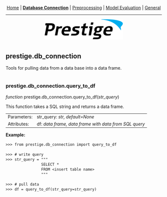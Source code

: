 <p align="center">
	<a href="../README.md">Home</a> | <b><a href="db_connection.md">Database Connection</a></b> | <a href="preprocessing.md">Preprocessing</a> | <a href="model_eval.md">Model Evaluation</a> | <a href="general.md">General</a>
</p>

---

<p align="center"><img src="../img/prestige_logo.png" alt="Prestige logo" width=50% height=50% /></p>

#

<a name="database connection"></a><h2>prestige.db_connection</h2>

<p>Tools for pulling data from a data base into a data frame.</p>

#

<h3>prestige.db_connection.query_to_df</h3>

<p><i>function</i> prestige.db_connection.query_to_df(<i>str_query</i>)</p>

<p>This function takes a SQL string and returns a data frame.</p>

<table>
	<tr>
		<td>Parameters:</td>
		<td>str_query: <i>str, default=None</i>
	</tr>
	<tr>
		<td>Attributes:</td>
		<td>df: <i>data frame, data frame with data from SQL query</i>
</table>

<p><b>Example:</b></p>

```
>>> from prestige.db_connection import query_to_df

>>> # write query
>>> str_query = """
                SELECT *
                FROM <insert table name>
                """

>>> # pull data
>>> df = query_to_df(str_query=str_query)
```


